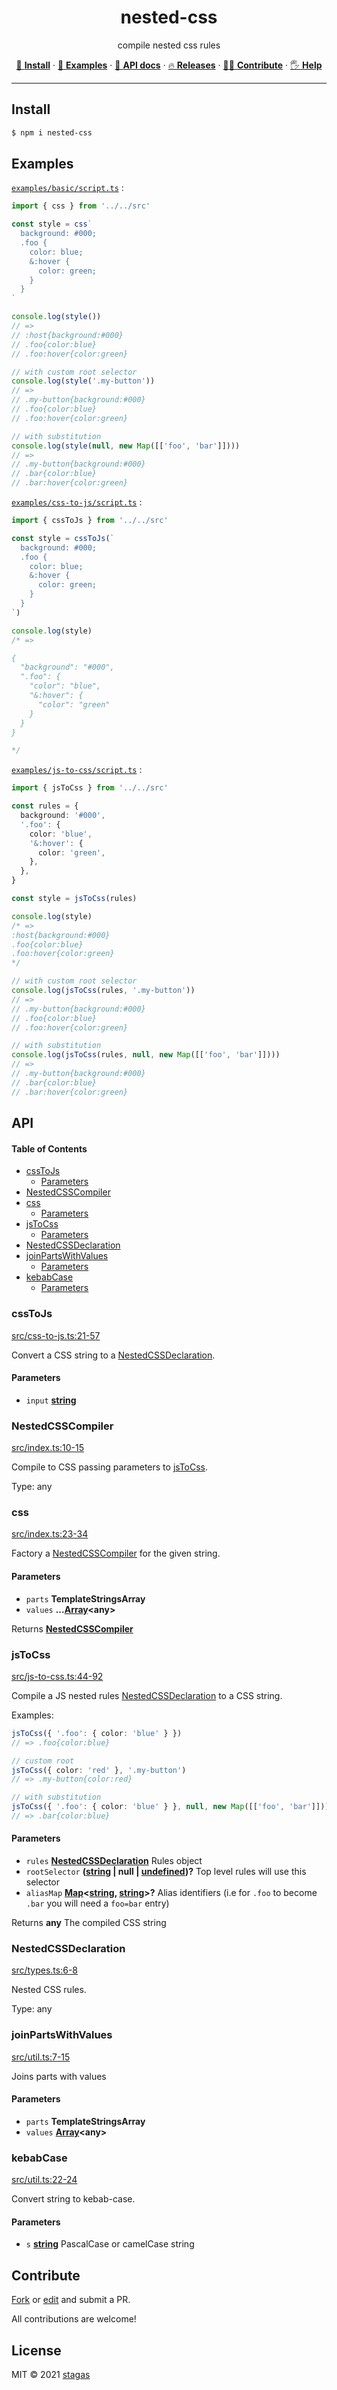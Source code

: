 <h1 align="center">nested-css</h1>

<p align="center">
compile nested css rules
</p>

<p align="center">
   <a href="#Install">🔧 <strong>Install</strong></a>
 · <a href="#Examples">🧩 <strong>Examples</strong></a>
 · <a href="#API">📜 <strong>API docs</strong></a>
 · <a href="https://github.com/stagas/nested-css/releases">🔥 <strong>Releases</strong></a>
 · <a href="#Contribute">💪🏼 <strong>Contribute</strong></a>
 · <a href="https://github.com/stagas/nested-css/issues">🖐️ <strong>Help</strong></a>
</p>

---

## Install

```sh
$ npm i nested-css
```

## Examples

[`examples/basic/script.ts`](examples/basic/script.ts) :

```ts
import { css } from '../../src'

const style = css`
  background: #000;
  .foo {
    color: blue;
    &:hover {
      color: green;
    }
  }
`

console.log(style())
// =>
// :host{background:#000}
// .foo{color:blue}
// .foo:hover{color:green}

// with custom root selector
console.log(style('.my-button'))
// =>
// .my-button{background:#000}
// .foo{color:blue}
// .foo:hover{color:green}

// with substitution
console.log(style(null, new Map([['foo', 'bar']])))
// =>
// .my-button{background:#000}
// .bar{color:blue}
// .bar:hover{color:green}
```

[`examples/css-to-js/script.ts`](examples/css-to-js/script.ts) :

```ts
import { cssToJs } from '../../src'

const style = cssToJs(`
  background: #000;
  .foo {
    color: blue;
    &:hover {
      color: green;
    }
  }
`)

console.log(style)
/* =>

{
  "background": "#000",
  ".foo": {
    "color": "blue",
    "&:hover": {
      "color": "green"
    }
  }
}

*/
```

[`examples/js-to-css/script.ts`](examples/js-to-css/script.ts) :

```ts
import { jsToCss } from '../../src'

const rules = {
  background: '#000',
  '.foo': {
    color: 'blue',
    '&:hover': {
      color: 'green',
    },
  },
}

const style = jsToCss(rules)

console.log(style)
/* =>
:host{background:#000}
.foo{color:blue}
.foo:hover{color:green}
*/

// with custom root selector
console.log(jsToCss(rules, '.my-button'))
// =>
// .my-button{background:#000}
// .foo{color:blue}
// .foo:hover{color:green}

// with substitution
console.log(jsToCss(rules, null, new Map([['foo', 'bar']])))
// =>
// .my-button{background:#000}
// .bar{color:blue}
// .bar:hover{color:green}
```

## API

<!-- Generated by documentation.js. Update this documentation by updating the source code. -->

#### Table of Contents

- [cssToJs](#csstojs)
  - [Parameters](#parameters)
- [NestedCSSCompiler](#nestedcsscompiler)
- [css](#css)
  - [Parameters](#parameters-1)
- [jsToCss](#jstocss)
  - [Parameters](#parameters-2)
- [NestedCSSDeclaration](#nestedcssdeclaration)
- [joinPartsWithValues](#joinpartswithvalues)
  - [Parameters](#parameters-3)
- [kebabCase](#kebabcase)
  - [Parameters](#parameters-4)

### cssToJs

[src/css-to-js.ts:21-57](https://github.com/stagas/nested-css/blob/e42474d2f73087507162a6ae5846b77dd425fda0/src/css-to-js.ts#L21-L57 "Source code on GitHub")

Convert a CSS string to a [NestedCSSDeclaration](#nestedcssdeclaration).

#### Parameters

- `input` **[string](https://developer.mozilla.org/docs/Web/JavaScript/Reference/Global_Objects/String)**&#x20;

### NestedCSSCompiler

[src/index.ts:10-15](https://github.com/stagas/nested-css/blob/e42474d2f73087507162a6ae5846b77dd425fda0/src/index.ts#L7-L9 "Source code on GitHub")

Compile to CSS passing parameters to [jsToCss](#jstocss).

Type: any

### css

[src/index.ts:23-34](https://github.com/stagas/nested-css/blob/e42474d2f73087507162a6ae5846b77dd425fda0/src/index.ts#L23-L34 "Source code on GitHub")

Factory a [NestedCSSCompiler](#nestedcsscompiler) for the given string.

#### Parameters

- `parts` **TemplateStringsArray**&#x20;
- `values` **...[Array](https://developer.mozilla.org/docs/Web/JavaScript/Reference/Global_Objects/Array)\<any>**&#x20;

Returns **[NestedCSSCompiler](#nestedcsscompiler)**&#x20;

### jsToCss

[src/js-to-css.ts:44-92](https://github.com/stagas/nested-css/blob/e42474d2f73087507162a6ae5846b77dd425fda0/src/js-to-css.ts#L44-L92 "Source code on GitHub")

Compile a JS nested rules [NestedCSSDeclaration](#nestedcssdeclaration) to a CSS string.

Examples:

```ts
jsToCss({ '.foo': { color: 'blue' } })
// => .foo{color:blue}

// custom root
jsToCss({ color: 'red' }, '.my-button')
// => .my-button{color:red}

// with substitution
jsToCss({ '.foo': { color: 'blue' } }, null, new Map([['foo', 'bar']]))
// => .bar{color:blue}
```

#### Parameters

- `rules` **[NestedCSSDeclaration](#nestedcssdeclaration)** Rules object
- `rootSelector` **([string](https://developer.mozilla.org/docs/Web/JavaScript/Reference/Global_Objects/String) | null | [undefined](https://developer.mozilla.org/docs/Web/JavaScript/Reference/Global_Objects/undefined))?** Top level rules will use this selector
- `aliasMap` **[Map](https://developer.mozilla.org/docs/Web/JavaScript/Reference/Global_Objects/Map)<[string](https://developer.mozilla.org/docs/Web/JavaScript/Reference/Global_Objects/String), [string](https://developer.mozilla.org/docs/Web/JavaScript/Reference/Global_Objects/String)>?** Alias identifiers (i.e for `.foo` to become `.bar`
  you will need a `foo=bar` entry)

Returns **any** The compiled CSS string

### NestedCSSDeclaration

[src/types.ts:6-8](https://github.com/stagas/nested-css/blob/e42474d2f73087507162a6ae5846b77dd425fda0/src/types.ts#L3-L5 "Source code on GitHub")

Nested CSS rules.

Type: any

### joinPartsWithValues

[src/util.ts:7-15](https://github.com/stagas/nested-css/blob/e42474d2f73087507162a6ae5846b77dd425fda0/src/util.ts#L7-L15 "Source code on GitHub")

Joins parts with values

#### Parameters

- `parts` **TemplateStringsArray**&#x20;
- `values` **[Array](https://developer.mozilla.org/docs/Web/JavaScript/Reference/Global_Objects/Array)\<any>**&#x20;

### kebabCase

[src/util.ts:22-24](https://github.com/stagas/nested-css/blob/e42474d2f73087507162a6ae5846b77dd425fda0/src/util.ts#L22-L24 "Source code on GitHub")

Convert string to kebab-case.

#### Parameters

- `s` **[string](https://developer.mozilla.org/docs/Web/JavaScript/Reference/Global_Objects/String)** PascalCase or camelCase string

## Contribute

[Fork](https://github.com/stagas/nested-css/fork) or
[edit](https://github.dev/stagas/nested-css) and submit a PR.

All contributions are welcome!

## License

MIT © 2021
[stagas](https://github.com/stagas)
